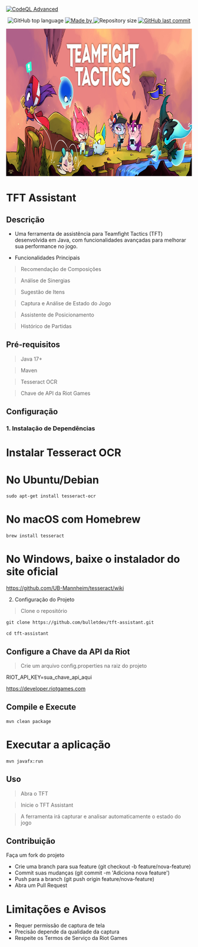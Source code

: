 
[![CodeQL Advanced](https://github.com/Bulletdev/TFT-Assistant/actions/workflows/codeql.yml/badge.svg)](https://github.com/Bulletdev/TFT-Assistant/actions/workflows/codeql.yml)
<p align="center">
  <img alt="GitHub top language" src="https://img.shields.io/github/languages/top/Bulletdev/TFT-Assistant?color=04D361&labelColor=000000">
  
  <a href="https://www.linkedin.com/in/Michael-Bullet/">
    <img alt="Made by" src="https://img.shields.io/static/v1?label=made%20by&message=Michael%20Bullet&color=04D361&labelColor=000000">
  </a> 
  
  <img alt="Repository size" src="https://img.shields.io/github/repo-size/bulletdev/TFT-Assistant?color=04D361&labelColor=000000">
  
  <a href="https://github.com/Bulletdev/TFT-Assistant/commits/master">
    <img alt="GitHub last commit" src="https://img.shields.io/github/last-commit/bulletdev/TFT-Assistant?color=04D361&labelColor=000000">
  </a>

  
</p>


<div>
<p align="center"> 
  <img alt="screenshot" src="img.png" width="1920" height="400">
</p>

#                                                TFT Assistant 

## Descrição

- Uma ferramenta de assistência para Teamfight Tactics (TFT) desenvolvida em Java, com funcionalidades avançadas para melhorar sua performance no jogo.

- Funcionalidades Principais

> Recomendação de Composições
 
> Análise de Sinergias

> Sugestão de Itens
 
> Captura e Análise de Estado do Jogo

> Assistente de Posicionamento

> Histórico de Partidas

## Pré-requisitos

> Java 17+

> Maven

> Tesseract OCR

> Chave de API da Riot Games

## Configuração

### 1. Instalação de Dependências

# Instalar Tesseract OCR


# No Ubuntu/Debian

```
sudo apt-get install tesseract-ocr
```

# No macOS com Homebrew

```
brew install tesseract
```

# No Windows, baixe o instalador do site oficial

https://github.com/UB-Mannheim/tesseract/wiki


2. Configuração do Projeto

> Clone o repositório

````
git clone https://github.com/bulletdev/tft-assistant.git
````

````
cd tft-assistant
````

## Configure a Chave da API da Riot


> Crie um arquivo config.properties na raiz do projeto

RIOT_API_KEY=sua_chave_api_aqui

https://developer.riotgames.com

## Compile e Execute


````
mvn clean package
````
# Executar a aplicação

````
mvn javafx:run
````
## Uso

> Abra o TFT

> Inicie o TFT Assistant

> A ferramenta irá capturar e analisar automaticamente o estado do jogo

## Contribuição

Faça um fork do projeto

- Crie uma branch para sua feature (git checkout -b feature/nova-feature)
- Commit suas mudanças (git commit -m 'Adiciona nova feature')
- Push para a branch (git push origin feature/nova-feature)
- Abra um Pull Request

# Limitações e Avisos

- Requer permissão de captura de tela
- Precisão depende da qualidade da captura
- Respeite os Termos de Serviço da Riot Games
